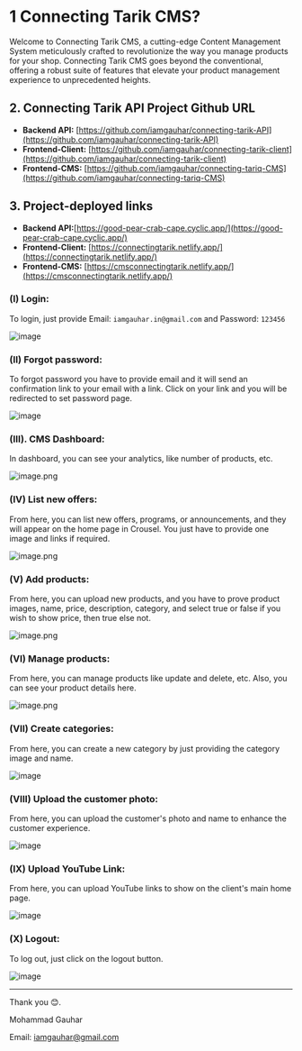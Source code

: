 # 1 Connecting Tarik CMS?
Welcome to Connecting Tarik CMS, a cutting-edge Content Management System meticulously crafted to revolutionize the way you manage products for your shop. Connecting Tarik CMS goes beyond the conventional, offering a robust suite of features that elevate your product management experience to unprecedented heights.

## 2. Connecting Tarik API Project Github URL
- **Backend API:** [﻿https://github.com/iamgauhar/connecting-tarik-API](https://github.com/iamgauhar/connecting-tarik-API) 
- **Frontend-Client:** [﻿https://github.com/iamgauhar/connecting-tarik-client](https://github.com/iamgauhar/connecting-tarik-client) 
- **Frontend-CMS:** [﻿https://github.com/iamgauhar/connecting-tariq-CMS](https://github.com/iamgauhar/connecting-tariq-CMS) 
## 3. Project-deployed links
- **Backend API:**[﻿https://good-pear-crab-cape.cyclic.app/](https://good-pear-crab-cape.cyclic.app/) 
- **Frontend-Client:** [﻿https://connectingtarik.netlify.app/](https://connectingtarik.netlify.app/) 
- **Frontend-CMS:** [﻿https://cmsconnectingtarik.netlify.app/](https://cmsconnectingtarik.netlify.app/)  

### (I) Login: 
To login, just provide Email: `﻿iamgauhar.in@gmail.com` and Password: `123456` 



![image](https://github.com/iamgauhar/connecting-tariq-CMS/assets/49853575/706ba380-3379-45d4-b163-87bd4c8a4710)



### (II) Forgot password:
To forgot password you have to provide email and it will send an confirmation link to your email with a link. Click on your link and you will be redirected to set password page.


![image](https://github.com/iamgauhar/connecting-tariq-CMS/assets/49853575/c7b1eca2-ef32-4ed4-babb-c51a69943acb)



### (III). CMS Dashboard:
In dashboard, you can see your analytics, like number of products, etc.



![image.png](https://eraser.imgix.net/workspaces/yeb3uQJ5g7dDLNrDu41q/UERQ53g6qtVTA4z1ucMmW9q3vyx1/3zZia2vys8cCbSh4KJGqs.png?ixlib=js-3.7.0 "image.png")

### (IV) List new offers:
From here, you can list new offers, programs, or announcements, and they will appear on the home page in Crousel. You just have to provide one image and links if required.

![image.png](https://eraser.imgix.net/workspaces/yeb3uQJ5g7dDLNrDu41q/UERQ53g6qtVTA4z1ucMmW9q3vyx1/NRDbHykVhX_6kMbP_6-n0.png?ixlib=js-3.7.0 "image.png")



### (V) Add products:
From here, you can upload new products, and you have to prove product images, name, price, description, category, and select true or false if you wish to show price, then true else not.

![image.png](https://eraser.imgix.net/workspaces/yeb3uQJ5g7dDLNrDu41q/UERQ53g6qtVTA4z1ucMmW9q3vyx1/epgv3wbIwLvEBpGMKAMT2.png?ixlib=js-3.7.0 "image.png")



### (VI) Manage products:
From here, you can manage products like update and delete, etc. Also, you can see your product details here.

![image.png](https://eraser.imgix.net/workspaces/yeb3uQJ5g7dDLNrDu41q/UERQ53g6qtVTA4z1ucMmW9q3vyx1/N1s8IFHSyScOXYI--D61V.png?ixlib=js-3.7.0 "image.png")



### (VII) Create categories:
From here, you can create a new category by just providing the category image and name.


![image](https://github.com/iamgauhar/connecting-tariq-CMS/assets/49853575/bb06e0d7-b98b-449d-a0b0-eb7887627b9a)




### (VIII) Upload the customer photo:
From here, you can upload the customer's photo and name to enhance the customer experience.


![image](https://github.com/iamgauhar/connecting-tariq-CMS/assets/49853575/64fefb43-67bc-4de6-bf0c-b491b3baea6e)




### (IX) Upload YouTube Link:
From here, you can upload YouTube links to show on the client's main home page.


![image](https://github.com/iamgauhar/connecting-tariq-CMS/assets/49853575/eed5e27e-6419-4ad3-b049-72707db0aaa8)




### (X) Logout:
To log out, just click on the logout button.


![image](https://github.com/iamgauhar/connecting-tariq-CMS/assets/49853575/d9ccc27c-6825-472f-bbd0-f48ca170d2f1)




---

Thank you 😊.

Mohammad Gauhar

Email: [﻿iamgauhar@gmail.com](mailto:iamgauhar@gmail.com) 


